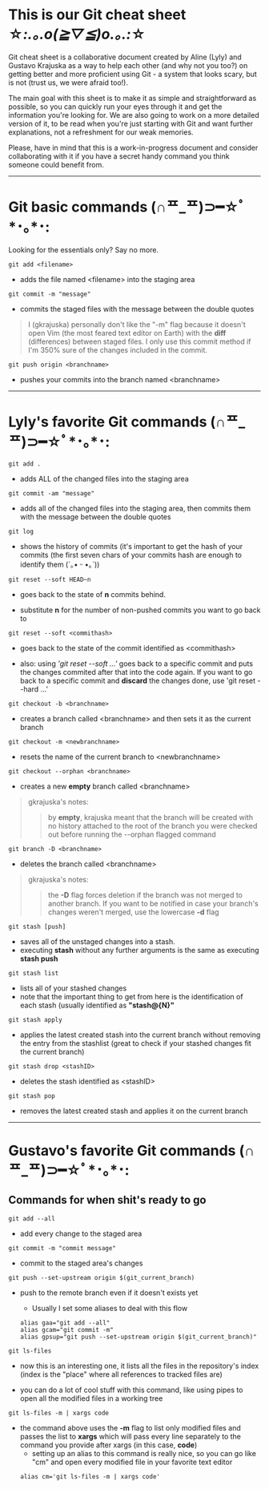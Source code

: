 # This is our Git cheat sheet ☆*:.｡.o(≧▽≦)o.｡.:*☆

Git cheat sheet is a collaborative document created by Aline (Lyly) and Gustavo Krajuska as a way to help each other (and why not you too?) on getting better and more proficient using Git - a system that looks scary, but is not (trust us, we were afraid too!).

The main goal with this sheet is to make it as simple and straightforward as possible, so you can quickly run your eyes through it and get the information you're looking for. We are also going to work on a more detailed version of it, to be read when you're just starting with Git and want further explanations, not a refreshment for our weak memories.

Please, have in mind that this is a work-in-progress document and consider collaborating with it if you have a secret handy command you think someone could benefit from.

___

# Git basic commands (∩ᄑ_ᄑ)⊃━☆ﾟ*･｡*･:

Looking for the essentials only? Say no more.

```
git add <filename>
```
* adds the file named \<filename> into the staging area

```
git commit -m "message"
```
* commits the staged files with the message between the double quotes
> I (gkrajuska) personally don't like the "-m" flag because it doesn't open Vim (the most feared text editor on Earth) with the **diff** (differences) between staged files. I only use this commit method if I'm 350% sure of the changes included in the commit.

```
git push origin <branchname>
```
* pushes your commits into the branch named \<branchname>
___

# Lyly's favorite Git commands (∩ᄑ_ᄑ)⊃━☆ﾟ*･｡*･:

```
git add .
```
* adds ALL of the changed files into the staging area

```
git commit -am "message"
```
* adds all of the changed files into the staging area, then commits them with the message between the double quotes

```
git log
```
* shows the history of commits (it's important to get the hash of your commits (the first seven chars of your commits hash are enough to identify them (´｡• ᵕ •｡`))

```
git reset --soft HEAD~n
```
* goes back to the state of **n** commits behind.

* substitute **n** for the number of non-pushed commits you want to go back to

```
git reset --soft <commithash>
```
* goes back to the state of the commit identified as \<commithash>

* also: using _'git reset --soft ...'_ goes back to a specific commit and puts the changes commited after that into the code again. If you want to go back to a specific commit and **discard** the changes done, use 'git reset --hard ...'
```
git checkout -b <branchname>
```
* creates a branch called \<branchname> and then sets it as the current branch

```
git checkout -m <newbranchname>
```
* resets the name of the current branch to \<newbranchname>

```
git checkout --orphan <branchname>
```
* creates a new **empty** branch called \<branchname>
> gkrajuska's notes:
>> by **empty**, krajuska meant that the branch will be created with no history attached to the root of the branch you were checked out before running the --orphan flagged command

```
git branch -D <branchname>
```
* deletes the branch called \<branchname>
> gkrajuska's notes:
>> the **-D** flag forces deletion if the branch was not merged to another branch. If you want to be notified in case your branch's changes weren't merged, use the lowercase **-d** flag

```
git stash [push]
```
* saves all of the unstaged changes into a stash.
* executing **stash** without any further arguments is the same as executing **stash push**

```
git stash list
```
* lists all of your stashed changes
* note that the important thing to get from here is the identification of each stash (usually identified as **"stash@{N}"**

```
git stash apply
```
* applies the latest created stash into the current branch without removing the entry from the stashlist (great to check if your stashed changes fit the current branch)

```
git stash drop <stashID>
```
* deletes the stash identified as \<stashID>

```
git stash pop
```
* removes the latest created stash and applies it on the current branch

___

# Gustavo's favorite Git commands (∩ᄑ_ᄑ)⊃━☆ﾟ*･｡*･:

## Commands for when shit's ready to go

```
git add --all
```
* add every change to the staged area

```
git commit -m "commit message"
```
* commit to the staged area's changes

```
git push --set-upstream origin $(git_current_branch)
```
* push to the remote branch even if it doesn't exists yet

  * Usually I set some aliases to deal with this flow

  ```
  alias gaa="git add --all"
  alias gcam="git commit -m"
  alias gpsup="git push --set-upstream origin $(git_current_branch)"
  ```

```
git ls-files
```
* now this is an interesting one, it lists all the files in the repository's index (index is the "place" where all references to tracked files are)

* you can do a lot of cool stuff with this command, like using pipes to open all the modified files in a working tree

```
git ls-files -m | xargs code
```
* the command above uses the **-m** flag to list only modified files and passes the list to **xargs** which will pass every line separately to the command you provide after xargs (in this case, **code**)
  * setting up an alias to this command is really nice, so you can go like "cm" and open every modified file in your favorite text editor
  ```
  alias cm='git ls-files -m | xargs code'
  ```
